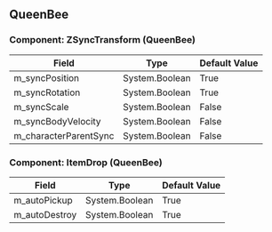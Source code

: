 ## QueenBee

### Component: ZSyncTransform (QueenBee)

|Field|Type|Default Value|
|---|---|---|
|m_syncPosition|System.Boolean|True|
|m_syncRotation|System.Boolean|True|
|m_syncScale|System.Boolean|False|
|m_syncBodyVelocity|System.Boolean|False|
|m_characterParentSync|System.Boolean|False|

### Component: ItemDrop (QueenBee)

|Field|Type|Default Value|
|---|---|---|
|m_autoPickup|System.Boolean|True|
|m_autoDestroy|System.Boolean|True|

